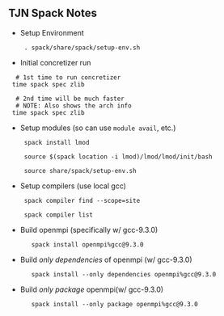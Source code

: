 TJN Spack Notes
---------------

 - Setup Environment

   ```
    . spack/share/spack/setup-env.sh
   ```

 -  Initial concretizer run

   ```
     # 1st time to run concretizer
    time spack spec zlib

     # 2nd time will be much faster
     # NOTE: Also shows the arch info
    time spack spec zlib
   ```

 - Setup modules (so can use `module avail`, etc.)

   ```
    spack install lmod

    source $(spack location -i lmod)/lmod/lmod/init/bash

    source share/spack/setup-env.sh
   ```


 - Setup compilers (use local gcc)

   ```
    spack compiler find --scope=site

    spack compiler list
   ```

 - Build openmpi (specifically w/ gcc-9.3.0)

   ```
      spack install openmpi%gcc@9.3.0
   ```

 - Build *only dependencies* of openmpi (w/ gcc-9.3.0)

   ```
      spack install --only dependencies openmpi%gcc@9.3.0
   ```

 - Build *only package* openmpi(w/ gcc-9.3.0)

   ```
      spack install --only package openmpi%gcc@9.3.0
   ```


